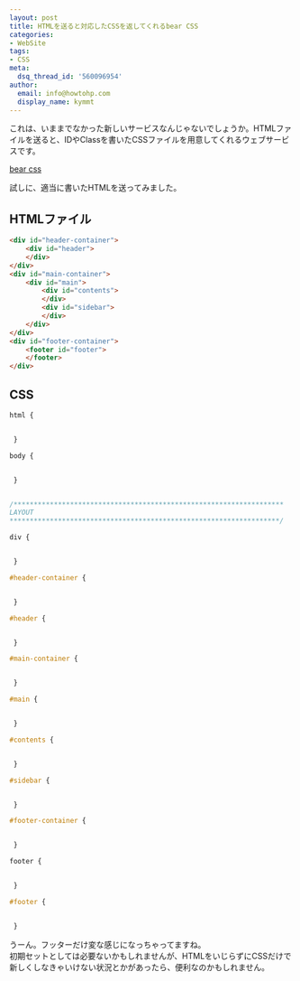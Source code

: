 ```yaml
---
layout: post
title: HTMLを送ると対応したCSSを返してくれるbear CSS
categories:
- WebSite
tags:
- CSS
meta:
  dsq_thread_id: '560096954'
author:
  email: info@howtohp.com 
  display_name: kymmt
---
```

これは、いままでなかった新しいサービスなんじゃないでしょうか。HTMLファイルを送ると、IDやClassを書いたCSSファイルを用意してくれるウェブサービスです。

[bear css](http://bearcss.com/)

試しに、適当に書いたHTMLを送ってみました。

## HTMLファイル

~~~ html
<div id="header-container">
    <div id="header">
    </div>
</div>
<div id="main-container">
    <div id="main">
        <div id="contents">
        </div>
        <div id="sidebar">
        </div>
    </div>
</div>
<div id="footer-container">
    <footer id="footer">
    </footer>
</div>
~~~

## CSS 
~~~ css
html { 


 } 

body { 


 } 


/*******************************************************************
LAYOUT
*******************************************************************/

div { 


 } 

#header-container { 


 } 

#header { 


 } 

#main-container { 


 } 

#main { 


 } 

#contents { 


 } 

#sidebar { 


 } 

#footer-container { 


 } 

footer { 


 } 

#footer { 


 }
~~~

うーん。フッターだけ変な感じになっちゃってますね。  
初期セットとしては必要ないかもしれませんが、HTMLをいじらずにCSSだけで新しくしなきゃいけない状況とかがあったら、便利なのかもしれません。
